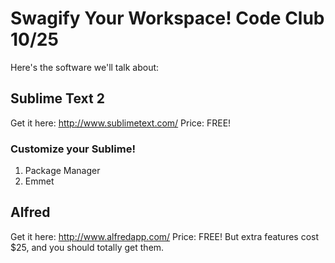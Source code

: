 Swagify Your Workspace! Code Club 10/25
===========================

Here's the software we'll talk about:

## Sublime Text 2

Get it here: http://www.sublimetext.com/
Price: FREE!

### Customize your Sublime!

1. Package Manager
2. Emmet


## Alfred

Get it here: http://www.alfredapp.com/
Price: FREE! But extra features cost $25, and you should totally get them.